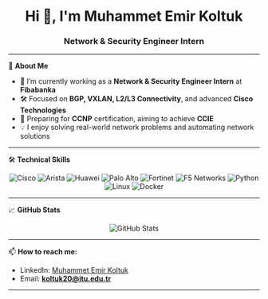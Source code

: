 <!-- Profiline özel GitHub README.md dosyası -->

<h1 align="center">Hi 👋, I'm Muhammet Emir Koltuk</h1>
<h3 align="center">Network & Security Engineer Intern</h3>

---

🌟 **About Me**

- 🔭 I’m currently working as a **Network & Security Engineer Intern** at **Fibabanka**  
- 🛠️ Focused on **BGP, VXLAN, L2/L3 Connectivity**, and advanced **Cisco Technologies**  
- 🎯 Preparing for **CCNP** certification, aiming to achieve **CCIE**  
- 💡 I enjoy solving real-world network problems and automating network solutions  

---

🛠 **Technical Skills**

<p align="center">
  <!-- Cisco -->
  <img src="https://img.shields.io/badge/Cisco-0869BE?style=for-the-badge&logo=cisco&logoColor=white" alt="Cisco" />
  <!-- Arista -->
  <img src="https://img.shields.io/badge/Arista-003087?style=for-the-badge&logo=arista-networks&logoColor=white" alt="Arista" />
  <!-- Huawei -->
  <img src="https://img.shields.io/badge/Huawei-E32322?style=for-the-badge&logo=huawei&logoColor=white" alt="Huawei" />
  <!-- Palo Alto -->
  <img src="https://img.shields.io/badge/Palo%20Alto%20Networks-0087C7?style=for-the-badge&logo=palo-alto-networks&logoColor=white" alt="Palo Alto" />
  <!-- Fortinet -->
  <img src="https://img.shields.io/badge/Fortinet-EE3124?style=for-the-badge&logo=fortinet&logoColor=white" alt="Fortinet" />
  <!-- F5 -->
  <img src="https://img.shields.io/badge/F5%20Networks-FF0000?style=for-the-badge&logo=f5&logoColor=white" alt="F5 Networks" />
  <!-- Python -->
  <img src="https://img.shields.io/badge/Python-3776AB?style=for-the-badge&logo=python&logoColor=white" alt="Python" />
  <!-- Linux -->
  <img src="https://img.shields.io/badge/Linux-FCC624?style=for-the-badge&logo=linux&logoColor=black" alt="Linux" />
  <!-- Docker -->
  <img src="https://img.shields.io/badge/Docker-2496ED?style=for-the-badge&logo=docker&logoColor=white" alt="Docker" />
</p>

---

📈 **GitHub Stats**

<p align="center">
  <img src="https://github-readme-stats.vercel.app/api?username=emirkoltuk&show_icons=true&theme=radical" alt="GitHub Stats" />
</p>

---

📫 **How to reach me:**

- LinkedIn: [Muhammet Emir Koltuk](https://www.linkedin.com/in/muhammetemirkoltuk/)  
- Email: **koltuk20@itu.edu.tr**   

---
